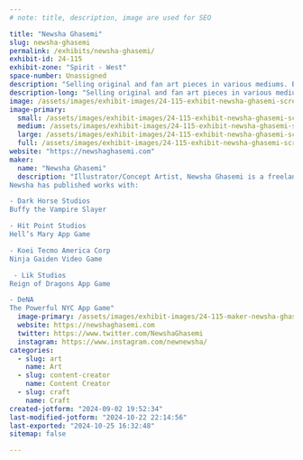```yaml
---
# note: title, description, image are used for SEO

title: "Newsha Ghasemi"
slug: newsha-ghasemi
permalink: /exhibits/newsha-ghasemi/
exhibit-id: 24-115
exhibit-zone: "Spirit - West"
space-number: Unassigned
description: "Selling original and fan art pieces in various mediums. Bookmarks, Wallscrolls, Canvas prints, etc"
description-long: "Selling original and fan art pieces in various mediums. Bookmarks, Wallscrolls, Canvas prints and more"
image: /assets/images/exhibit-images/24-115-exhibit-newsha-ghasemi-screenshot-2024-09-02-at-7-50-13-pm-large.png
image-primary: 
  small: /assets/images/exhibit-images/24-115-exhibit-newsha-ghasemi-screenshot-2024-09-02-at-7-50-13-pm-small.png
  medium: /assets/images/exhibit-images/24-115-exhibit-newsha-ghasemi-screenshot-2024-09-02-at-7-50-13-pm-medium.png
  large: /assets/images/exhibit-images/24-115-exhibit-newsha-ghasemi-screenshot-2024-09-02-at-7-50-13-pm-large.png
  full: /assets/images/exhibit-images/24-115-exhibit-newsha-ghasemi-screenshot-2024-09-02-at-7-50-13-pm-full.png
website: "https://newshaghasemi.com"
maker: 
  name: "Newsha Ghasemi"
  description: "Illustrator/Concept Artist, Newsha Ghasemi is a freelance illustrator raised in the outskirts of D.C and had a love of illustration since she was kid. With caffeine driven ambition and a disregard for a human’s need of sleep, she eventually developed a career out of it and garnered experience with notable company names.
Newsha has published works with:

- Dark Horse Studios
Buffy the Vampire Slayer

​- Hit Point Studios
Hell’s Mary App Game

- Koei Tecmo America Corp
Ninja Gaiden Video Game

 - Lik Studios
Reign of Dragons App Game

- DeNA
The Powerful NYC App Game"
  image-primary: /assets/images/exhibit-images/24-115-maker-newsha-ghasemi-a558d8-7598a8b5e4f34b1db84039be246f7322-mv2-medium.jpg
  website: https://newshaghasemi.com
  twitter: https://www.twitter.com/NewshaGhasemi
  instagram: https://www.instagram.com/newnewsha/
categories: 
  - slug: art
    name: Art
  - slug: content-creator
    name: Content Creator
  - slug: craft
    name: Craft
created-jotform: "2024-09-02 19:52:34"
last-modified-jotform: "2024-10-22 22:14:56"
last-exported: "2024-10-25 16:32:48"
sitemap: false

---
```

